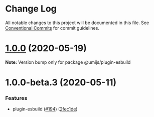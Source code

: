 # Change Log

All notable changes to this project will be documented in this file. See [Conventional Commits](https://conventionalcommits.org) for commit guidelines.

# [1.0.0](https://github.com/umijs/plugins/compare/@umijs/plugin-esbuild@1.0.0-beta.3...@umijs/plugin-esbuild@1.0.0) (2020-05-19)

**Note:** Version bump only for package @umijs/plugin-esbuild

# 1.0.0-beta.3 (2020-05-11)

### Features

- plugin-esbuild ([#194](https://github.com/umijs/plugins/issues/194)) ([2fec1de](https://github.com/umijs/plugins/commit/2fec1de41d4688f3026fe0d447b12d1969cf64d8))
